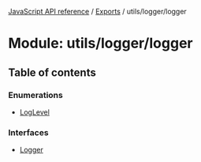 [JavaScript API reference](../README) / [Exports](../modules) / utils/logger/logger

# Module: utils/logger/logger

## Table of contents

### Enumerations

- [LogLevel](../enums/utils_logger_logger.LogLevel)

### Interfaces

- [Logger](../interfaces/utils_logger_logger.Logger)

